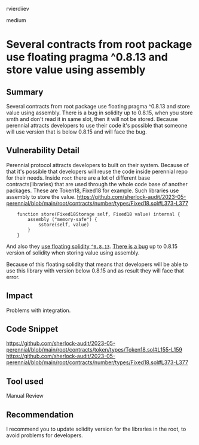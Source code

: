 rvierdiiev

medium

# Several contracts from root package use floating pragma ^0.8.13 and store value using assembly

## Summary
Several contracts from root package use floating pragma ^0.8.13 and store value using assembly. There is a bug in solidity up to 0.8.15, when you store smth and don't read it in same slot, then it will not be stored. Because perennial attracts developers to use their code it's possible that someone will use version that is below 0.8.15 and will face the bug.
## Vulnerability Detail
Perennial protocol attracts developers to built on their system. Because of that it's possible that developers will reuse the code inside perennial repo for their needs.
Inside `root` there are a lot of different base contracts(libraries) that are used through the whole code base of another packages.
These are Token18, Fixed18 for example.
Such libraries use assembly to store the value.
https://github.com/sherlock-audit/2023-05-perennial/blob/main/root/contracts/number/types/Fixed18.sol#L373-L377
```solidity
    function store(Fixed18Storage self, Fixed18 value) internal {
        assembly ("memory-safe") {
            sstore(self, value)
        }
    }
```
And also they [use floating solidity `^0.8.13`](https://github.com/sherlock-audit/2023-05-perennial/blob/main/root/contracts/number/types/Fixed18.sol#LL2C17-L2C24).
[There is a bug](https://blog.soliditylang.org/2022/06/15/inline-assembly-memory-side-effects-bug) up to 0.8.15 version of solidity when storing value using assembly.

Because of this floating solidity that means that developers will be able to use this library with version below 0.8.15 and as result they will face that error.
## Impact
Problems with integration.
## Code Snippet
https://github.com/sherlock-audit/2023-05-perennial/blob/main/root/contracts/token/types/Token18.sol#L155-L159
https://github.com/sherlock-audit/2023-05-perennial/blob/main/root/contracts/number/types/Fixed18.sol#L373-L377
## Tool used

Manual Review

## Recommendation
I recommend you to update solidity version for the libraries in the root, to avoid problems for developers.